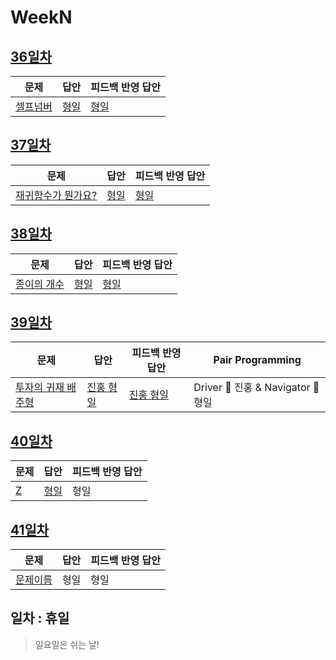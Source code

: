 # WeekN

## [36일차](Day36)

| 문제                                             | 답안                        | 피드백 반영 답안               |
| ------------------------------------------------ | --------------------------- | ------------------------------ |
| [셀프넘버](https://www.acmicpc.net/problem/4673) | [형일](Day36/bj4673_jhi.js) | [형일](Day36/bj4673_jhi_fb.js) |

## [37일차](Day37)

| 문제                                                        | 답안                         | 피드백 반영 답안                |
| ----------------------------------------------------------- | ---------------------------- | ------------------------------- |
| [재귀함수가 뭔가요?](https://www.acmicpc.net/problem/17478) | [형일](Day37/bj17478_jhi.js) | [형일](Day37/bj17478_jhi_fb.js) |

## [38일차](Day38)

| 문제                                                | 답안                        | 피드백 반영 답안               |
| --------------------------------------------------- | --------------------------- | ------------------------------ |
| [종이의 개수](https://www.acmicpc.net/problem/1780) | [형일](Day38/bj1780_jhi.js) | [형일](Day38/bj1780_jhi_fb.js) |

## [39일차](Day39)

| 문제                                                        | 답안                                 | 피드백 반영 답안                        | Pair Programming                   |
| ----------------------------------------------------------- | ------------------------------------ | --------------------------------------- | ---------------------------------- |
| [투자의 귀재 배주형](https://www.acmicpc.net/problem/19947) | [진홍 형일](Day39/bj19947_kjhjhi.js) | [진홍 형일](Day39/bj19947_kjhjhi_fb.js) | Driver 🚗 진홍 & Navigator 🧭 형일 |

## [40일차](Day40)

| 문제                                      | 답안                        | 피드백 반영 답안 |
| ----------------------------------------- | --------------------------- | ---------------- |
| [Z](https://www.acmicpc.net/problem/1074) | [형일](Day40/bj1074_jhi.js) | 형일             |

## [41일차](Day41)

| 문제                 | 답안 | 피드백 반영 답안 |
| -------------------- | ---- | ---------------- |
| [문제이름](문제링크) | 형일 | 형일             |

## 일차 : 휴일

> 일요일은 쉬는 날!

